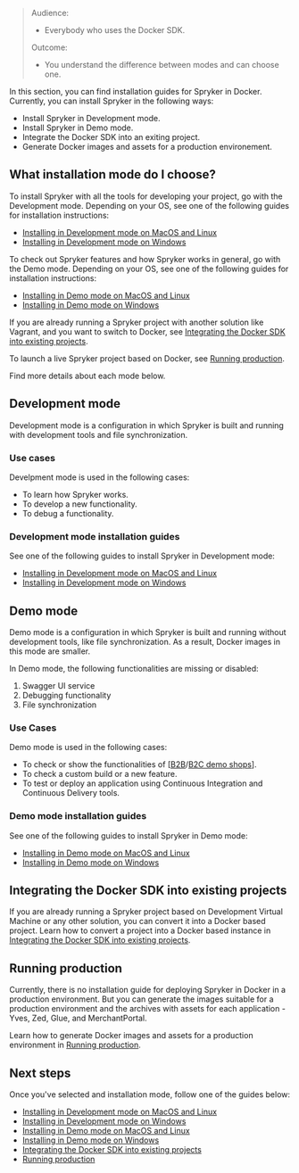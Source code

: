 
> Audience:
>
> - Everybody who uses the Docker SDK.
>
> Outcome:
> - You understand the difference between modes and can choose one.



In this section, you can find installation guides for Spryker in Docker. Currently, you can install Spryker in the following ways:
* Install Spryker in Development mode.
* Install Spryker in Demo mode.
* Integrate the Docker SDK into an exiting project.
* Generate Docker images and assets for a production environement.


## What installation mode do I choose?

To install Spryker with all the tools for developing your project, go with the Development mode. Depending on your OS, see one of the following guides for installation instructions:
* [Installing in Development mode on MacOS and Linux](02-installing-in-development-mode-on-macos-and-linux.md)
* [Installing in Development mode on Windows](03-installing-in-development-mode-on-windows.md)

To check out Spryker features and how Spryker works in general, go with the Demo mode. Depending on your OS, see one of the following guides for installation instructions:
* [Installing in Demo mode on MacOS and Linux](04-installing-in-demo-mode-on-macos-and-linux.md)
* [Installing in Demo mode on Windows](05-installing-in-demo-mode-on-windows.md)

If you are already running a Spryker project with another solution like Vagrant, and you want to switch to Docker, see [Integrating the Docker SDK into existing projects](06-integrating-the-docker-sdk-into-existing-projects.md).

To launch a live Spryker project based on Docker, see [Running production](07-running-production.md).

Find more details about each mode below.


## Development mode
Development mode is a configuration in which Spryker is built and running with development tools and file synchronization.

### Use cases
Develpment mode is used in the following cases:
* To learn how Spryker works.
* To develop a new functionality.
* To debug a functionality.

### Development mode installation guides

See one of the following guides to install Spryker in Development mode:
* [Installing in Development mode on MacOS and Linux](02-installing-in-development-mode-on-macos-and-linux.md)
* [Installing in Development mode on Windows](03-installing-in-development-mode-on-windows.md)

## Demo mode
Demo mode is a configuration in which Spryker is built and running without development tools, like file synchronization. As a result, Docker images in this mode are smaller.

In Demo mode, the following functionalities are missing or disabled:
1. Swagger UI service
2. Debugging functionality
3. File synchronization

### Use Cases
Demo mode is used in the following cases:
* To check or show the functionalities of [[B2B](https://documentation.spryker.com/docs/en/b2b-suite)/[B2C demo shops](https://documentation.spryker.com/docs/en/b2c-suite)].
* To check a custom build or a new feature.
* To test or deploy an application using Continuous Integration and Continuous Delivery tools.

### Demo mode installation guides

See one of the following guides to install Spryker in Demo mode:
* [Installing in Demo mode on MacOS and Linux](04-installing-in-demo-mode-on-macos-and-linux.md)
* [Installing in Demo mode on Windows](05-installing-in-demo-mode-on-windows.md)

## Integrating the Docker SDK into existing projects

If you are already running a Spryker project based on Development Virtual Machine or any other solution, you can convert it into a Docker based project.
Learn how to convert a project into a Docker based instance in [Integrating the Docker SDK into existing projects](06-integrating-the-docker-sdk-into-existing-projects.md).

## Running production

Currently, there is no installation guide for deploying Spryker in Docker in a production environment. But you can generate the images suitable for a production environment and the archives with assets for each application - Yves, Zed, Glue, and MerchantPortal.

Learn how to generate Docker images and assets for a production environment in [Running production](07-running-production.md).

## Next steps
Once you've selected and installation mode, follow one of the guides below:
* [Installing in Development mode on MacOS and Linux](02-installing-in-development-mode-on-macos-and-linux.md)
* [Installing in Development mode on Windows](03-installing-in-development-mode-on-windows.md)
* [Installing in Demo mode on MacOS and Linux](04-installing-in-demo-mode-on-macos-and-linux.md)
* [Installing in Demo mode on Windows](05-installing-in-demo-mode-on-windows.md)
* [Integrating the Docker SDK into existing projects](06-integrating-the-docker-sdk-into-existing-projects.md)
* [Running production](07-running-production.md)

